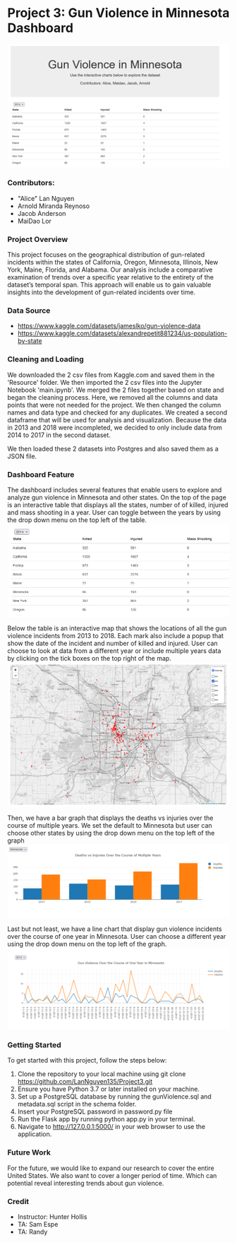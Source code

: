 # Project 3: Gun Violence in Minnesota Dashboard

![alt text](Output/Front%20Page%20Screenshot.png)

### Contributors:
- "Alice" Lan Nguyen
- Arnold Miranda Reynoso
- Jacob Anderson
- MaiDao Lor


### Project Overview
This project focuses on the geographical distribution of gun-related incidents within the states of California, Oregon, Minnesota, Illinois, New York, Maine, Florida, and Alabama. 
Our analysis include a comparative examination of trends over a specific year relative to the entirety of the dataset’s temporal span. This approach will enable us to gain valuable insights into the development of gun-related incidents over time. 

### Data Source
- https://www.kaggle.com/datasets/jameslko/gun-violence-data
- https://www.kaggle.com/datasets/alexandrepetit881234/us-population-by-state

### Cleaning and Loading
We downloaded the 2 csv files from Kaggle.com and saved them in the 'Resource' folder. We then imported the 2 csv files into the Jupyter Notebook 'main.ipynb'. We merged the 2 files together based on state and began the cleaning process. Here, we removed all the columns and data points that were not needed for the project. We then changed the column names and data type and checked for any duplicates. We created a second dataframe that will be used for analysis and visualization. Because the data in 2013 and 2018 were incompleted, we decided to only include data from 2014 to 2017 in the second dataset.

We then loaded these 2 datasets into Postgres and also saved them as a JSON file.

### Dashboard Feature
The dashboard includes several features that enable users to explore and analyze gun violence in Minnesota and other states. 
On the top of the page is an interactive table that displays all the states, number of of killed, injured and mass shooting in a year. User can toggle between the years by using the drop down menu on the top left of the table.
![alt text](Output/Table.png)

Below the table is an interactive map that shows the locations of all the gun violence incidents from 2013 to 2018. Each mark also include a popup that show the date of the incident and number of killed and injured. User can choose to look at data from a different year or include multiple years data by clicking on the tick boxes on the top right of the map.
![alt text](Output/Map.png)

Then, we have a bar graph that displays the deaths vs injuries over the course of multiple years. We set the default to Minnesota but user can choose other states by using the drop down menu on the top left of the graph 
![alt text](Output/Multiple%20Years%20Graph.png)

Last but not least, we have a line chart that display gun violence incidents over the course of one year in Minnesota. User can choose a different year using the drop down menu on the top left of the graph.
![alt text](Output/One%20Year%20Graph.png)

### Getting Started
To get started with this project, follow the steps below:
1. Clone the repository to your local machine using git clone https://github.com/LanNguyen135/Project3.git
2. Ensure you have Python 3.7 or later installed on your machine.
3. Set up a PostgreSQL database by running the gunViolence.sql and metadata.sql script in the schema folder.
4. Insert your PostgreSQL password in password.py file
5. Run the Flask app by running python app.py in your terminal.
6. Navigate to http://127.0.0.1:5000/ in your web browser to use the application.

### Future Work
For the future, we would like to expand our research to cover the entire United States. We also want to cover a longer period of time. Which can potential reveal interesting trends about gun violence.

### Credit
- Instructor: Hunter Hollis
- TA: Sam Espe
- TA: Randy

